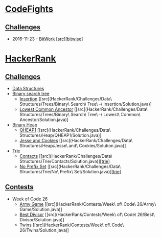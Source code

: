 # [CodeFights](https://codefights.com)
## [Challenges](https://codefights.com/challenges)
* 2016-11-23 - [BitWork](https://codefights.com/challenge/y4q97ZToigDhSPSHc) [[src](CodeFights/challenges/bitWork/Solution.java)][[bitwise](https://saul-mtz.gitbooks.io/software-engineering-fundamentals/content/topics/bit-operators.html)]

# [HackerRank](https://www.hackerrank.com)
## [Challenges](https://www.hackerrank.com/challenges)
*  [Data Structures](https://www.hackerrank.com/domains/data-structures)
  * [Binary search tree](https://en.wikipedia.org/wiki/Binary_search_tree)
    * [Insertion](https://www.hackerrank.com/challenges/binary-search-tree-insertion) [[src](HackerRank/Challenges/Data\ Structures/Trees/Binary\ Search\ Tree\ -\ Insertion/Solution.java)]
    * [Lowest Common Ancestor](https://www.hackerrank.com/challenges/binary-search-tree-lowest-common-ancestor) [[src](HackerRank/Challenges/Data\ Structures/Trees/Binary\ Search\ Tree\ -\ Lowest\ Common\ Ancestor/Solution.java)]
  * [Binary Heap](https://en.wikipedia.org/wiki/Binary_heap)
    * [QHEAP1](https://www.hackerrank.com/challenges/qheap1) [[src](HackerRank/Challenges/Data\ Structures/Heap/QHEAP1/Solution.java)]
    * [Jesse and Cookies](https://www.hackerrank.com/challenges/jesse-and-cookies) [[src](HackerRank/Challenges/Data\ Structures/Heap/Jesse\ and\ Cookies/Solution.java)]
  * [Trie](https://www.hackerrank.com/domains/data-structures/trie)
    * [Contacts](https://www.hackerrank.com/challenges/contacts) [[src](HackerRank/Challenges/Data\ Structures/Trie/Contacts/Solution.java)][[trie](https://github.com/saul-mtz/ds-algo/blob/master/src/main/java/common/tree/Trie.java)]
    * [No Prefix Set](https://www.hackerrank.com/challenges/no-prefix-set) [[src](HackerRank/Challenges/Data\ Structures/Trie/No\ Prefix\ Set/Solution.java)][[trie](https://github.com/saul-mtz/ds-algo/blob/master/src/main/java/common/tree/Trie.java)]

## [Contests](https://www.hackerrank.com/contests)
* [Week of Code 26](https://www.hackerrank.com/contests/w26)
  * [Army Game](https://www.hackerrank.com/contests/w26/challenges/game-with-cells) [[src](HackerRank/Contests/Week\ of\ Code\ 26/Army\ Game/Solution.java)]
  * [Best Divisor](https://www.hackerrank.com/contests/w26/challenges/best-divisor) [[src](HackerRank/Contests/Week\ of\ Code\ 26/Best\ Divisor/Solution.java)]
  * [Twins](https://www.hackerrank.com/contests/w26/challenges/twins) [[src](HackerRank/Contests/Week\ of\ Code\ 26/Twins/Solution.java)]